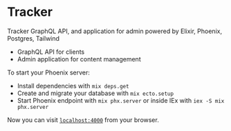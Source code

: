 # Tracker

Tracker GraphQL API, and application for admin powered by Elixir, Phoenix, Postgres, Tailwind

- GraphQL API for clients
- Admin application for content management

To start your Phoenix server:

- Install dependencies with `mix deps.get`
- Create and migrate your database with `mix ecto.setup`
- Start Phoenix endpoint with `mix phx.server` or inside IEx with `iex -S mix phx.server`

Now you can visit [`localhost:4000`](http://localhost:4000) from your browser.
